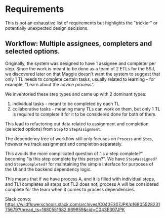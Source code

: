 # Requirements

This is not an exhaustive list of requirements but highlights the "trickier" or potentially unexpected design decisions.


## Workflow: Multiple assignees, completers and selected options.

Originally, the system was designed to have 1 assignee and completer per step.
Since the work is meant to be done as a team of 2 ETLs for the SSJ, we discovered later on that Maggie doesn't want the system to suggest that only 1 TL needs to complete certain tasks, usually related to learning - for example, "Learn about the advice process".

We inventoried these step types and came up with 2 dominant types:
1. individual tasks - meant to be completed by each TL
2. collaborative tasks - meaning many TLs can work on them, but only 1 TL is required to complete it for it to be considered done for both of them.

This lead to refactoring out data related to assignment and completion (selected options) from `Step` to `StepAssignment`.

The dependency tree of workflow still only focuses on `Process` and `Step`, however we track assignment and completion separately.

This avoids the more complicated question of "is a step complete?" becoming "is this step complete by this person?".
We have `Step#assigned?` and `Step#completed?` for maintaining the simple interface for purposes of the UI and the backend dependency logic.

This means that if we have process A, and it is filled with individual steps, and TL1 completes all steps but TL2 does not, process A will be considered complete for the team when it comes to process dependencies.

Slack convo: https://wildflowerschools.slack.com/archives/C043E307JPK/p1680552823175679?thread_ts=1680551682.669959&cid=C043E307JPK